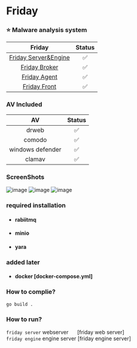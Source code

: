# Friday <br/>
### ⭐ Malware analysis system

|           Friday                                             |Status |
| :----------------------------------------------------------: | :---: |
|[Friday Server&Engine](https://github.com/kuno989/friday)                   |  :white_check_mark:  |
|[Friday Broker](https://github.com/kuno989/friday_broker)     |  :white_check_mark:  |
|[Friday Agent](https://github.com/kuno989/friday_agent)       |  :white_check_mark:  |
|[Friday Front](https://github.com/kuno989/friday-frontend)    |  :white_check_mark:  |

### AV Included
|              AV                  |       Status       |
| :------------------------------: | :----------------: |
|            drweb                 | :white_check_mark: |
|            comodo                | :white_check_mark: |
|       windows defender           | :white_check_mark: |
|            clamav                | :white_check_mark: |

### ScreenShots
![image](https://user-images.githubusercontent.com/87296378/160649026-7dfbfab6-a35e-466d-bc55-5a842569ddb6.png)
![image](https://user-images.githubusercontent.com/87296378/160649045-944c6731-1dce-423a-8f70-495c54631c9c.png)
![image](https://user-images.githubusercontent.com/87296378/160649052-4d060776-df06-4f4d-8b39-425034e4ee56.png)

### required installation
- #### rabiitmq
- #### minio
- #### yara
### added later
- #### docker [docker-compose.yml]
### How to complie?
`go build .`
### How to run?
`friday server` webserver &nbsp;&nbsp;&nbsp;&nbsp;&nbsp;[friday web server]
<br>
`friday engine` engine server [friday engine server]

